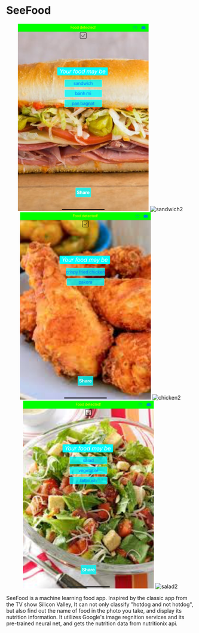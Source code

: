 # SeeFood
<p align = "middle">
    <img src="Documentation/sandwich1.png" alt="sandwich1" width="350"/>
    <img src="Documentation/sandwich2.png" alt="sandwich2" width="350"/>
    <img src="Documentation/chicken1.png" alt="chicken1" width="350"/>
    <img src="Documentation/chicken2.png" alt="chicken2" width="350"/>
    <img src="Documentation/salad1.png" alt="salad1" width="350"/>
    <img src="Documentation/salad2.png" alt="salad2" width="350"/>
</p>

SeeFood is a machine learning food app. Inspired by the classic app from the TV show Silicon Valley, It can not only classify "hotdog and not hotdog", but also find out the name of food in the photo you take, and display its nutrition information. It utilizes Google's image regnition services and its pre-trained neural net, and gets the nutrition data from nutritionix api.
